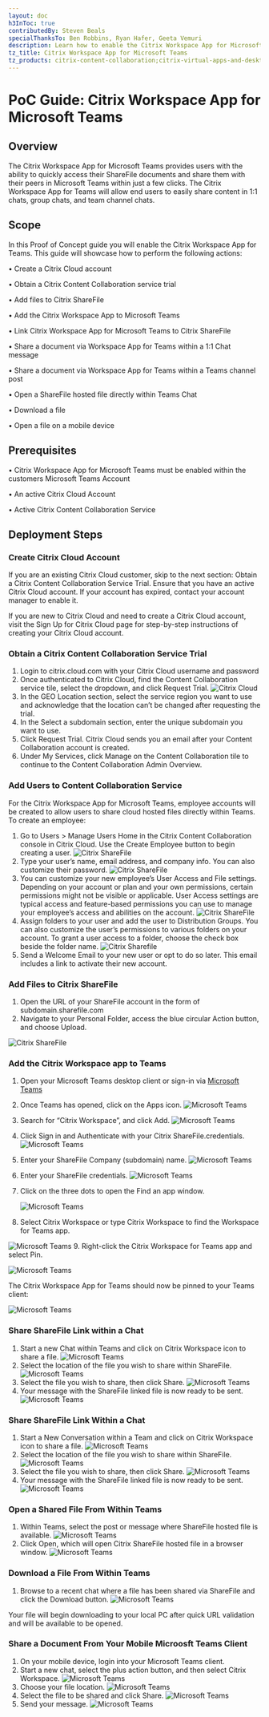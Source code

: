 ```yaml
---
layout: doc
h3InToc: true
contributedBy: Steven Beals
specialThanksTo: Ben Robbins, Ryan Hafer, Geeta Vemuri
description: Learn how to enable the Citrix Workspace App for Microsoft Teams to enable your users to easily access their Citrix ShareFile documents and share them within Teams.
tz_title: Citrix Workspace App for Microsoft Teams
tz_products: citrix-content-collaboration;citrix-virtual-apps-and-desktops;citrix-workspace;
---
```

# PoC Guide: Citrix Workspace App for Microsoft Teams

## Overview

The Citrix Workspace App for Microsoft Teams provides users with the ability to quickly access their ShareFile documents and share them with their peers in Microsoft Teams within just a few clicks. The Citrix Workspace App for Teams will allow end users to easily share content in 1:1 chats, group chats, and team channel chats.

## Scope

In this Proof of Concept guide you will enable the Citrix Workspace App for Teams.  This guide will showcase how to perform the following actions:

• Create a Citrix Cloud account

• Obtain a Citrix Content Collaboration service trial

• Add files to Citrix ShareFile

• Add the Citrix Workspace App to Microsoft Teams

• Link Citrix Workspace App for Microsoft Teams to Citrix ShareFile

• Share a document via Workspace App for Teams within a 1:1 Chat message

• Share a document via Workspace App for Teams within a Teams channel post

• Open a ShareFile hosted file directly within Teams Chat

• Download a file

• Open a file on a mobile device

## Prerequisites

• Citrix Workspace App for Microsoft Teams must be enabled within the customers Microsoft Teams Account

• An active Citrix Cloud Account

• Active Citrix Content Collaboration Service

## Deployment Steps

### Create Citrix Cloud Account

If you are an existing Citrix Cloud customer, skip to the next section: Obtain a Citrix Content Collaboration Service Trial.  Ensure that you have an active Citrix Cloud account. If your account has expired, contact your account manager to enable it.

If you are new to Citrix Cloud and need to create a Citrix Cloud account, visit the Sign Up for Citrix Cloud page for step-by-step instructions of creating your Citrix Cloud account.

### Obtain a Citrix Content Collaboration Service Trial

1.  Login to citrix.cloud.com with your Citrix Cloud username and password
2.  Once authenticated to Citrix Cloud, find the Content Collaboration service tile, select the dropdown, and click Request Trial.
![Citrix Cloud](/en-us/tech-zone/learn/media/poc-guides_citrix-workspace-app-for-microsoft-teams_cc-services.png)
3.  In the GEO Location section, select the service region you want to use and acknowledge that the location can’t be changed after requesting the trial.
4.  In the Select a subdomain section, enter the unique subdomain you want to use.
5.  Click Request Trial. Citrix Cloud sends you an email after your Content Collaboration account is created.
6.  Under My Services, click Manage on the Content Collaboration tile to continue to the Content Collaboration Admin Overview.

### Add Users to Content Collaboration Service

For the Citrix Workspace App for Microsoft Teams, employee accounts will be created to allow users to share cloud hosted files directly within Teams.  To create an employee:

1.  Go to Users > Manage Users Home in the Citrix Content Collaboration console in Citrix Cloud. Use the Create Employee button to begin creating a user.
![Citrix ShareFile](/en-us/tech-zone/learn/media/poc-guides_citrix-workspace-app-for-microsoft-teams_create-employee.png)
2.  Type your user’s name, email address, and company info. You can also customize their password.
![Citrix ShareFile](/en-us/tech-zone/learn/media/poc-guides_citrix-workspace-app-for-microsoft-teams_type-user.png)
3.  You can customize your new employee’s User Access and File settings. Depending on your account or plan and your own permissions, certain permissions might not be visible or applicable. User Access settings are typical access and feature-based permissions you can use to manage your employee’s access and abilities on the account.
![Citrix ShareFile](/en-us/tech-zone/learn/media/poc-guides_citrix-workspace-app-for-microsoft-teams_shareFile-user-access.png)
4.  Assign folders to your user and add the user to Distribution Groups. You can also customize the user’s permissions to various folders on your account. To grant a user access to a folder, choose the check box beside the folder name.
![Citrix Sharefile](/en-us/tech-zone/learn/media/poc-guides_citrix-workspace-app-for-microsoft-teams_shareFile-assign-users-folder.png)
5.  Send a Welcome Email to your new user or opt to do so later. This email includes a link to activate their new account.

### Add Files to Citrix ShareFile

1.  Open the URL of your ShareFile account in the form of subdomain.sharefile.com
2.  Navigate to your Personal Folder, access the blue circular Action button, and choose Upload.

![Citrix ShareFile](/en-us/tech-zone/learn/media/poc-guides_citrix-workspace-app-for-microsoft-teams_shareFile-file-upload.png)

### Add the Citrix Workspace app to Teams

1.  Open your Microsoft Teams desktop client or sign-in via [Microsoft Teams](https://teams.microsoft.com)
2.  Once Teams has opened, click on the Apps icon.
![Microsoft Teams](/en-us/tech-zone/learn/media/poc-guides_citrix-workspace-app-for-microsoft-teams_add-app.png)
3.  Search for “Citrix Workspace”, and click Add.
![Microsoft Teams](/en-us/tech-zone/learn/media/poc-guides_citrix-workspace-app-for-microsoft-teams_msteams-search-workspace.png)
4.  Click Sign in and Authenticate with your Citrix ShareFile.credentials.
![Microsoft Teams](/en-us/tech-zone/learn/media/poc-guides_citrix-workspace-app-for-microsoft-teams_msteams-authenticate.png)
5.  Enter your ShareFile Company (subdomain) name.
![Microsoft Teams](/en-us/tech-zone/learn/media/poc-guides_citrix-workspace-app-for-microsoft-teams_msteams-sfcompanyname.png)
6.  Enter your ShareFile credentials.
![Microsoft Teams](/en-us/tech-zone/learn/media/poc-guides_citrix-workspace-app-for-microsoft-teams_msteams-sfusername.png)
7.  Click on the three dots to open the Find an app window.

    ![Microsoft Teams](/en-us/tech-zone/learn/media/poc-guides_citrix-workspace-app-for-microsoft-teams_msteams-threedots.png)
8.  Select Citrix Workspace or type Citrix Workspace to find the Workspace for Teams app.

![Microsoft Teams](/en-us/tech-zone/learn/media/poc-guides_citrix-workspace-app-for-microsoft-teams_msteams-workspaceapp-select.png)
9.  Right-click the Citrix Workspace for Teams app and select Pin.

![Microsoft Teams](/en-us/tech-zone/learn/media/poc-guides_citrix-workspace-app-for-microsoft-teams_msteams-pin.png)

The Citrix Workspace App for Teams should now be pinned to your Teams client:

![Microsoft Teams](/en-us/tech-zone/learn/media/poc-guides_citrix-workspace-app-for-microsoft-teams_msteams-pinned.png)

### Share ShareFile Link within a Chat

1.  Start a new Chat within Teams and click on Citrix Workspace icon to share a file.
![Microsoft Teams](/en-us/tech-zone/learn/media/poc-guides_citrix-workspace-app-for-microsoft-teams_msteams-chat.png)
2.  Select the location of the file you wish to share within ShareFile.
![Microsoft Teams](/en-us/tech-zone/learn/media/poc-guides_citrix-workspace-app-for-microsoft-teams_msteams-filelocation.png)
3.  Select the file you wish to share, then click Share.
![Microsoft Teams](/en-us/tech-zone/learn/media/poc-guides_citrix-workspace-app-for-microsoft-teams_msteams-filetoshare.png)
4.  Your message with the ShareFile linked file is now ready to be sent.
![Microsoft Teams](/en-us/tech-zone/learn/media/poc-guides_citrix-workspace-app-for-microsoft-teams_msteams-sent.png)

### Share ShareFile Link Within a Chat

1.  Start a New Conversation within a Team and click on Citrix Workspace icon to share a file.
![Microsoft Teams](/en-us/tech-zone/learn/media/poc-guides_citrix-workspace-app-for-microsoft-teams_msteams-chatsend.png)
2.  Select the location of the file you wish to share within ShareFile.
![Microsoft Teams](/en-us/tech-zone/learn/media/poc-guides_citrix-workspace-app-for-microsoft-teams_msteams-filelocation.png)
3.  Select the file you wish to share, then click Share.
![Microsoft Teams](/en-us/tech-zone/learn/media/poc-guides_citrix-workspace-app-for-microsoft-teams_msteams-filetoshare.png)
4.  Your message with the ShareFile linked file is now ready to be sent.
![Microsoft Teams](/en-us/tech-zone/learn/media/poc-guides_citrix-workspace-app-for-microsoft-teams_msteams-chatsend.png)

### Open a Shared File From Within Teams

1.  Within Teams, select the post or message where ShareFile hosted file is available.
![Microsoft Teams](/en-us/tech-zone/learn/media/poc-guides_citrix-workspace-app-for-microsoft-teams_msteams-openfile.png)
2.  Click Open, which will open Citrix ShareFile hosted file in a browser window.
![Microsoft Teams](/en-us/tech-zone/learn/media/poc-guides_citrix-workspace-app-for-microsoft-teams_msteams-openendfile.png)

### Download a File From Within Teams

1.  Browse to a recent chat where a file has been shared via ShareFile and click the Download button.
![Microsoft Teams](/en-us/tech-zone/learn/media/poc-guides_citrix-workspace-app-for-microsoft-teams_msteams-download.png)

Your file will begin downloading to your local PC after quick URL validation and will be available to be opened.

### Share a Document From Your Mobile Microosft Teams Client

1.  On your mobile device, login into your Microsoft Teams client.
2.  Start a new chat, select the plus action button, and then select Citrix Workspace.
![Microsoft Teams](/en-us/tech-zone/learn/media/poc-guides_citrix-workspace-app-for-microsoft-teams_msteams-mobile.png)
3.  Choose your file location.
![Microsoft Teams](/en-us/tech-zone/learn/media/poc-guides_citrix-workspace-app-for-microsoft-teams_msteams-mobilefile.png)
4.  Select the file to be shared and click Share.
![Microsoft Teams](/en-us/tech-zone/learn/media/poc-guides_citrix-workspace-app-for-microsoft-teams_msteams-mobileshare.png)
5.  Send your message.
![Microsoft Teams](/en-us/tech-zone/learn/media/poc-guides_citrix-workspace-app-for-microsoft-teams_msteams-mobilesend.png)
